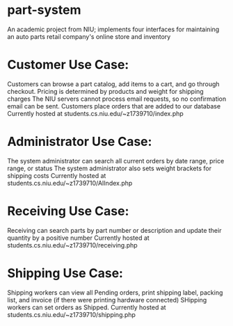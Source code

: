 # part-system
An academic project from NIU; implements four interfaces for maintaining an auto parts retail company's online store and inventory

# Customer Use Case:
  Customers can browse a part catalog, add items to a cart, and go through checkout. 
  Pricing is determined by products and weight for shipping charges
  The NIU servers cannot process email requests, so no confirmation email can be sent.
  Customers place orders that are added to our database
  Currently hosted at students.cs.niu.edu/~z1739710/index.php

# Administrator Use Case:
  The system administrator can search all current orders by date range, price range, or status
  The system administrator also sets weight brackets for shipping costs
  Currently hosted at students.cs.niu.edu/~z1739710/AIIndex.php
  
# Receiving Use Case:
  Receiving can search parts by part number or description and update their quantity by a positive number
  Currently hosted at students.cs.niu.edu/~z1739710/receiving.php
  
# Shipping Use Case:
  Shipping workers can view all Pending orders, print shipping label, packing list, and invoice (if there were printing hardware connected)
  SHipping workers can set orders as Shipped.
  Currently hosted at students.cs.niu.edu/~z1739710/shipping.php
  

